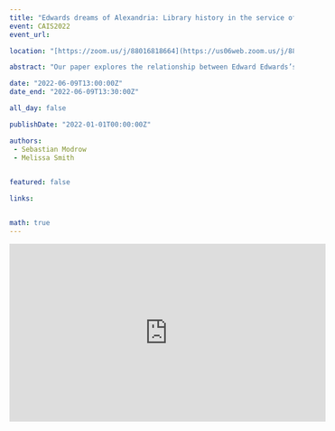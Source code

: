 ```yaml
---
title: "Edwards dreams of Alexandria: Library history in the service of public library activism"
event: CAIS2022
event_url: 

location: "[https://zoom.us/j/88016818664](https://us06web.zoom.us/j/88016818664?wd=bWlEMk1oZ3FyWTVFNXZISUh4dlZJdz09)"

abstract: "Our paper explores the relationship between Edward Edwards’s Memoirs of Libraries: Including a Handbook of Library Economy (1859) and 19th-century Britain’s Public Library Movement, especially the Public Library Acts of 1850 and 1855. Focusing on the instrumentalization of library history for the movement’s agenda, we show how Edwards projects the roots of this movement deep into antiquity and rhetorically creates a narrative of British deficiency set purposefully at odds with British patriotic and colonial sentiments, deriving from this vertical and horizontal comparison his arguments and advice for the establishment of municipal public libraries."

date: "2022-06-09T13:00:00Z"
date_end: "2022-06-09T13:30:00Z"

all_day: false

publishDate: "2022-01-01T00:00:00Z"

authors:
 - Sebastian Modrow
 - Melissa Smith
 

featured: false

links:


math: true
---
```


<iframe width="560" height="315" src="https://www.youtube.com/embed/EHXg8cl4P4s" title="YouTube video player" frameborder="0" allow="accelerometer; autoplay; clipboard-write; encrypted-media; gyroscope; picture-in-picture" allowfullscreen></iframe>

